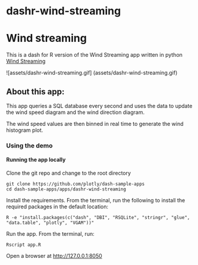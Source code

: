 # dashr-wind-streaming
# Wind streaming

This is a dash for R version of the Wind Streaming app written in python [Wind Streaming](https://github.com/plotly/dash-sample-apps/tree/master/apps/dash-wind-streaming)

![assets/dashr-wind-streaming.gif] (assets/dashr-wind-streaming.gif)

## About this app:

This app queries a SQL database every second and uses the data to update the wind speed diagram and the wind direction diagram. 

The wind speed values are then binned in real time to generate the wind histogram plot.

### Using the demo

#### Running the app locally

Clone the git repo and change to the root directory 

```
git clone https://github.com/plotly/dash-sample-apps
cd dash-sample-apps/apps/dashr-wind-streaming 
```
Install the requirements. From the terminal, run the following to install the required packages in the default location:

```
R -e "install.packages(c("dash", "DBI", "RSQLite", "stringr", "glue", "data.table", "plotly", "VGAM"))"
```

Run the app. From the terminal, run:

```
Rscript app.R
```

Open a browser at http://127.0.0.1:8050


